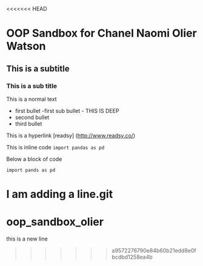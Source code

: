<<<<<<< HEAD
# OOP Sandbox for Chanel Naomi Olier Watson

## This is a subtitle

### This is a sub title

This is a normal text

- first bullet
    -first sub bullet
        - THIS IS DEEP
- second bullet
- third bullet

This is a hyperlink [readsy] (http://www.readsy.co/)

This is inline code `import pandas as pd`

Below a block of code
```
import pands as pd
```

I am adding a line.git 
=======
# oop_sandbox_olier

this is a new line
>>>>>>> a9572276790e84b60b21edd8e0fbcdbd1258ea4b
